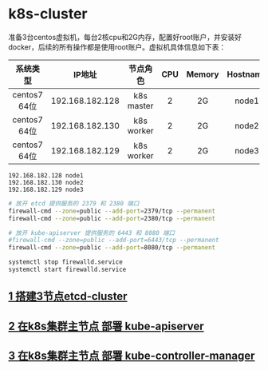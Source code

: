 # k8s-cluster

准备3台centos虚拟机，每台2核cpu和2G内存，配置好root账户，并安装好docker，后续的所有操作都是使用root账户。虚拟机具体信息如下表：

| 系统类型 | IP地址 | 节点角色 | CPU | Memory | Hostname |
| :------: | :--------: | :-------: | :-----: | :---------: | :-----: |
| centos7 64位 | 192.168.182.128 | k8s master |   2    | 2G | node1 |
| centos7 64位 | 192.168.182.130 | k8s worker |   2    | 2G | node2 |
| centos7 64位 | 192.168.182.129 | k8s worker |   2    | 2G | node3 |

```/etc/hosts
192.168.182.128 node1
192.168.182.130 node2
192.168.182.129 node3
```

```bash
# 放开 etcd 提供服务的 2379 和 2380 端口
firewall-cmd --zone=public --add-port=2379/tcp --permanent
firewall-cmd --zone=public --add-port=2380/tcp --permanent

# 放开 kube-apiserver 提供服务的 6443 和 8080 端口
#firewall-cmd --zone=public --add-port=6443/tcp --permanent
firewall-cmd --zone=public --add-port=8080/tcp --permanent

systemctl stop firewalld.service
systemctl start firewalld.service
```

## [1 搭建3节点etcd-cluster][1]
## [2 在k8s集群主节点 部署 kube-apiserver][2]
## [3 在k8s集群主节点 部署 kube-controller-manager][3]





[1]: https://github.com/solozyx/k8s-cluster/tree/master/docs/etcd-cluster.md
[2]: https://github.com/solozyx/k8s-cluster/tree/master/docs/kube-apiserver.md
[3]: https://github.com/solozyx/k8s-cluster/tree/master/docs/kube-controller-manager.md
